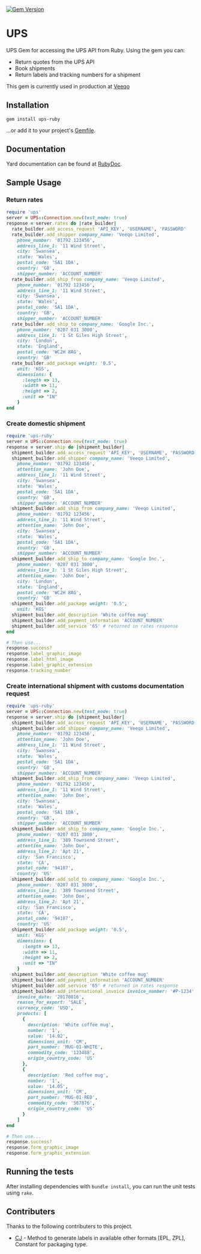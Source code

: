 [![Gem Version](https://img.shields.io/gem/v/ups-ruby.svg?style=flat-square)](http://badge.fury.io/rb/ups-ruby)

# UPS

UPS Gem for accessing the UPS API from Ruby. Using the gem you can:
  - Return quotes from the UPS API
  - Book shipments
  - Return labels and tracking numbers for a shipment

This gem is currently used in production at [Veeqo](http://www.veeqo.com)

## Installation

    gem install ups-ruby

...or add it to your project's [Gemfile](http://bundler.io/).

## Documentation

Yard documentation can be found at [RubyDoc](http://www.rubydoc.info/github/veeqo/ups-ruby).

## Sample Usage

### Return rates

```ruby
require 'ups'
server = UPS::Connection.new(test_mode: true)
response = server.rates do |rate_builder|
  rate_builder.add_access_request 'API_KEY', 'USERNAME', 'PASSWORD'
  rate_builder.add_shipper company_name: 'Veeqo Limited',
    phone_number: '01792 123456',
    address_line_1: '11 Wind Street',
    city: 'Swansea',
    state: 'Wales',
    postal_code: 'SA1 1DA',
    country: 'GB',
    shipper_number: 'ACCOUNT_NUMBER'
  rate_builder.add_ship_from company_name: 'Veeqo Limited',
    phone_number: '01792 123456',
    address_line_1: '11 Wind Street',
    city: 'Swansea',
    state: 'Wales',
    postal_code: 'SA1 1DA',
    country: 'GB',
    shipper_number: 'ACCOUNT_NUMBER'
  rate_builder.add_ship_to company_name: 'Google Inc.',
    phone_number: '0207 031 3000',
    address_line_1: '1 St Giles High Street',
    city: 'London',
    state: 'England',
    postal_code: 'WC2H 8AG',
    country: 'GB'
  rate_builder.add_package weight: '0.5',
    unit: 'KGS',
    dimensions: {
      :length => 13,
      :width => 11,
      :height => 2,
      :unit => "IN"
    }
end
```

### Create domestic shipment
```ruby
require 'ups-ruby'
server = UPS::Connection.new(test_mode: true)
response = server.ship do |shipment_builder|
  shipment_builder.add_access_request 'API_KEY', 'USERNAME', 'PASSWORD'
  shipment_builder.add_shipper company_name: 'Veeqo Limited',
    phone_number: '01792 123456',
    attention_name: 'John Doe',
    address_line_1: '11 Wind Street',
    city: 'Swansea',
    state: 'Wales',
    postal_code: 'SA1 1DA',
    country: 'GB',
    shipper_number: 'ACCOUNT_NUMBER'
  shipment_builder.add_ship_from company_name: 'Veeqo Limited',
    phone_number: '01792 123456',
    address_line_1: '11 Wind Street',
    attention_name: 'John Doe',
    city: 'Swansea',
    state: 'Wales',
    postal_code: 'SA1 1DA',
    country: 'GB',
    shipper_number: 'ACCOUNT_NUMBER'
  shipment_builder.add_ship_to company_name: 'Google Inc.',
    phone_number: '0207 031 3000',
    address_line_1: '1 St Giles High Street',
    attention_name: 'John Doe',
    city: 'London',
    state: 'England',
    postal_code: 'WC2H 8AG',
    country: 'GB'
  shipment_builder.add_package weight: '0.5',
    unit: 'KGS'
  shipment_builder.add_description 'White coffee mug'
  shipment_builder.add_payment_information 'ACCOUNT_NUMBER'
  shipment_builder.add_service '65' # returned in rates response
end
```


```ruby
# Then use...
response.success?
response.label_graphic_image
response.label_html_image
response.label_graphic_extension
response.tracking_number
```

### Create international shipment with customs documentation request
```ruby
require 'ups-ruby'
server = UPS::Connection.new(test_mode: true)
response = server.ship do |shipment_builder|
  shipment_builder.add_access_request 'API_KEY', 'USERNAME', 'PASSWORD'
  shipment_builder.add_shipper company_name: 'Veeqo Limited',
    phone_number: '01792 123456',
    attention_name: 'John Doe',
    address_line_1: '11 Wind Street',
    city: 'Swansea',
    state: 'Wales',
    postal_code: 'SA1 1DA',
    country: 'GB',
    shipper_number: 'ACCOUNT_NUMBER'
  shipment_builder.add_ship_from company_name: 'Veeqo Limited',
    phone_number: '01792 123456',
    address_line_1: '11 Wind Street',
    attention_name: 'John Doe',
    city: 'Swansea',
    state: 'Wales',
    postal_code: 'SA1 1DA',
    country: 'GB',
    shipper_number: 'ACCOUNT_NUMBER'
  shipment_builder.add_ship_to company_name: 'Google Inc.',
    phone_number: '0207 031 3000',
    address_line_1: '389 Townsend Street',
    attention_name: 'John Doe',
    address_line_2: 'Apt 21',
    city: 'San Francisco',
    state: 'CA',
    postal_code: '94107',
    country: 'US'
  shipment_builder.add_sold_to company_name: 'Google Inc.',
    phone_number: '0207 031 3000',
    address_line_1: '389 Townsend Street',
    attention_name: 'John Doe',
    address_line_2: 'Apt 21',
    city: 'San Francisco',
    state: 'CA',
    postal_code: '94107',
    country: 'US'
  shipment_builder.add_package weight: '0.5',
    unit: 'KGS'
    dimensions: {
      :length => 13,
      :width => 11,
      :height => 2,
      :unit => "IN"
    }
  shipment_builder.add_description 'White coffee mug'
  shipment_builder.add_payment_information 'ACCOUNT_NUMBER'
  shipment_builder.add_service '65' # returned in rates response
  shipment_builder.add_international_invoice invoice_number: '#P-1234',
    invoice_date: '20170816',
    reason_for_export: 'SALE',
    currency_code: 'USD',
    products: [
      {
        description: 'White coffee mug',
        number: '1',
        value: '14.02',
        dimensions_unit: 'CM',
        part_number: 'MUG-01-WHITE',
        commodity_code: '123488',
        origin_country_code: 'US'
      },
      {
        description: 'Red coffee mug',
        number: '1',
        value: '14.05',
        dimensions_unit: 'CM',
        part_number: 'MUG-01-RED',
        commodity_code: '567876',
        origin_country_code: 'US'
      }
    ]
end
```


```ruby
# Then use...
response.success?
response.form_graphic_image
response.form_graphic_extension
```

## Running the tests

After installing dependencies with `bundle install`, you can run the unit tests using `rake`.

## Contributers

Thanks to the following contributers to this project.

  - [CJ](https://github.com/chirag7jain) - Method to generate labels in available other formats [EPL, ZPL], Constant for packaging type.
